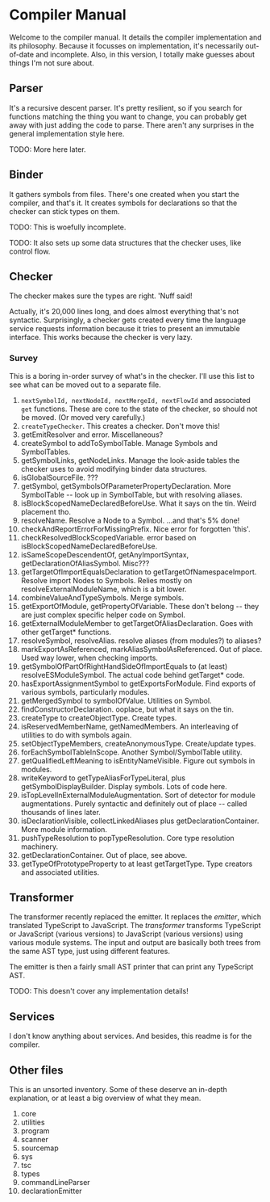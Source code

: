 # Compiler Manual

Welcome to the compiler manual. It details the compiler implementation
and its philosophy. Because it focusses on implementation, it's
necessarily out-of-date and incomplete. Also, in this version, I
totally make guesses about things I'm not sure about.

## Parser

It's a recursive descent parser. It's pretty resilient, so if you
search for functions matching the thing you want to change, you can
probably get away with just adding the code to parse. There aren't any
surprises in the general implementation style here.

TODO: More here later.

## Binder

It gathers symbols from files. There's one created when you start the
compiler, and that's it. It creates symbols for
declarations so that the checker can stick types on them.

TODO: This is woefully incomplete.

TODO: It also sets up some data structures that the checker uses, like
control flow.

## Checker

The checker makes sure the types are right. 'Nuff said!

Actually, it's
20,000 lines long, and does almost everything that's not syntactic.
Surprisingly, a checker gets created every time the language service
requests information because it tries to present an immutable
interface. This works because the checker is very lazy.

### Survey

This is a boring in-order survey of what's in the checker. I'll use
this list to see what can be moved out to a separate file.

1. `nextSymbolId, nextNodeId, nextMergeId, nextFlowId` and associated
   `get` functions. These are core to the state of the checker, so
   should not be moved. (Or moved very carefully.)
2. `createTypeChecker`. This creates a checker. Don't move this!
3. getEmitResolver and error. Miscellaneous?
4. createSymbol to addToSymbolTable. Manage Symbols and SymbolTables.
5. getSymbolLinks, getNodeLinks. Manage the look-aside tables the
   checker uses to avoid modifying binder data structures.
6. isGlobalSourceFile. ???
7. getSymbol, getSymbolsOfParameterPropertyDeclaration. More SymbolTable -- look up in SymbolTable, but with
   resolving aliases.
8. isBlockScopedNameDeclaredBeforeUse. What it says on the tin. Weird
   placement tho.
9. resolveName. Resolve a Node to a Symbol. ...and that's 5% done!
10. checkAndReportErrorForMissingPrefix. Nice error for forgotten
   'this'.
11. checkResolvedBlockScopedVariable. error based on isBlockScopedNameDeclaredBeforeUse.
12. isSameScopeDescendentOf, getAnyImportSyntax, getDeclarationOfAliasSymbol. Misc???
13. getTargetOfImportEqualsDeclaration to getTargetOfNamespaceImport.
   Resolve import Nodes to Symbols. Relies mostly on
   resolveExternalModuleName, which is a bit lower.
14. combineValueAndTypeSymbols. Merge symbols.
15. getExportOfModule, getPropertyOfVariable. These don't belong --
   they are just complex specific helper code on Symbol.
16. getExternalModuleMember to getTargetOfAliasDeclaration. Goes with
   other getTarget* functions.
17. resolveSymbol, resolveAlias. resolve aliases (from modules?) to aliases?
18. markExportAsReferenced, markAliasSymbolAsReferenced. Out of place.
   Used way lower, when checking imports.
19. getSymbolOfPartOfRightHandSideOfImportEquals to (at least)
   resolveESModuleSymbol. The actual code behind getTarget* code.
20. hasExportAssignmentSymbol to getExportsForModule. Find exports of various symbols, particularly modules.
21. getMergedSymbol to symbolOfValue. Utilities on Symbol.
22. findConstructorDeclaration. ooplace, but what it says on the tin.
23. createType to createObjectType. Create types.
24. isReservedMemberName, getNamedMembers. An interleaving of utilities to do with symbols again.
25. setObjectTypeMembers, createAnonymousType. Create/update types.
26. forEachSymbolTableInScope. Another Symbol/SymbolTable utility.
27. getQualifiedLeftMeaning to isEntityNameVisible. Figure out symbols in modules.
28. writeKeyword to getTypeAliasForTypeLiteral, plus getSymbolDisplayBuilder. Display symbols. Lots of code here.
29. isTopLevelInExternalModuleAugmentation. Sort of detector for module augmentations. Purely
syntactic and definitely out of place -- called thousands of lines later.
30. isDeclarationVisible, collectLinkedAliases plus getDeclarationContainer. More module information.
31. pushTypeResolution to popTypeResolution. Core type resolution machinery.
32. getDeclarationContainer. Out of place, see above.
33. getTypeOfPrototypeProperty to at least getTargetType. Type creators and associated utilities.


## Transformer

The transformer recently replaced the emitter. It replaces the
*emitter*, which translated TypeScript to JavaScript. The
*transformer* transforms TypeScript or JavaScript (various versions)
to JavaScript (various versions) using various module systems. The
input and output are basically both trees from the same AST type, just
using different features.

The emitter is then a fairly small AST printer that can print
any TypeScript AST.

TODO: This doesn't cover any implementation details!

## Services

I don't know anything about services. And besides, this readme is for
the compiler.

## Other files

This is an unsorted inventory. Some of these deserve an in-depth
explanation, or at least a big overview of what they mean.

1. core
2. utilities
3. program
4. scanner
5. sourcemap
6. sys
7. tsc
8. types
8. commandLineParser
9. declarationEmitter
